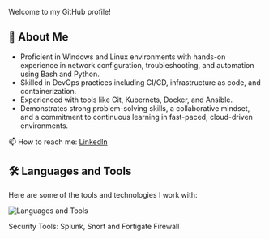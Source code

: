 
Welcome to my GitHub profile!

## 🚀 About Me
- Proficient in Windows and Linux environments with hands-on experience in network configuration, troubleshooting, and automation using Bash and Python.
- Skilled in DevOps practices including CI/CD, infrastructure as code, and containerization.
- Experienced with tools like Git, Kubernets, Docker, and Ansible.
- Demonstrates strong problem-solving skills, a collaborative mindset, and a commitment to continuous learning in fast-paced, cloud-driven environments.
  
📫 How to reach me: [LinkedIn](https://www.linkedin.com/in/sherin-hammad-790679210) 

## 🛠️ Languages and Tools

Here are some of the tools and technologies I work with:

![Languages and Tools](https://skillicons.dev/icons?i=linux,docker,kubernetes,ansible,terraform,Fortigate,github,nginx,python)

Security Tools:
Splunk, Snort and Fortigate Firewall

